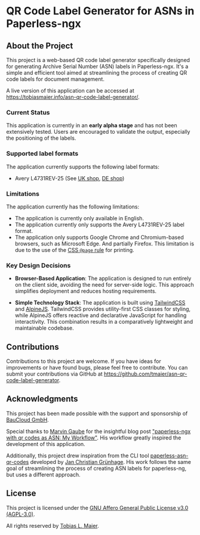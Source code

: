 # QR Code Label Generator for ASNs in Paperless-ngx

## About the Project

This project is a web-based QR code label generator specifically designed for generating Archive Serial Number (ASN) labels in Paperless-ngx. It's a simple and efficient tool aimed at streamlining the process of creating QR code labels for document management.

A live version of this application can be accessed at <https://tobiasmaier.info/asn-qr-code-label-generator/>.

### Current Status

This application is currently in an **early alpha stage** and has not been extensively tested.
Users are encouraged to validate the output, especially the positioning of the labels.

### Supported label formats

The application currently supports the following label formats:

- Avery L4731REV-25 (See [UK shop](https://www.avery.co.uk/product/mini-multipurpose-labels-l4731rev-25), [DE shop](https://www.avery-zweckform.com/produkt/universal-etiketten-l4731rev-25))

### Limitations

The application currently has the following limitations:

- The application is currently only available in English.
- The application currently only supports the Avery L4731REV-25 label format.
- The application only supports Google Chrome and Chromium-based browsers, such as Microsoft Edge. And partially Firefox.
  This limitation is due to the use of the [CSS `@page` rule](https://developer.mozilla.org/en-US/docs/Web/CSS/@page) for printing.

### Key Design Decisions

- **Browser-Based Application**: The application is designed to run entirely on the client side, avoiding the need for server-side logic. This approach simplifies deployment and reduces hosting requirements.

- **Simple Technology Stack**: The application is built using [TailwindCSS](https://tailwindcss.com) and [AlpineJS](https://alpinejs.dev). TailwindCSS provides utility-first CSS classes for styling, while AlpineJS offers reactive and declarative JavaScript for handling interactivity. This combination results in a comparatively lightweight and maintainable codebase.

## Contributions

Contributions to this project are welcome.
If you have ideas for improvements or have found bugs, please feel free to contribute.
You can submit your contributions via GitHub at <https://github.com/tmaier/asn-qr-code-label-generator>.

## Acknowledgments

This project has been made possible with the support and sponsorship of [BauCloud GmbH](https://www.baucloud.com).

Special thanks to [Marvin Gaube](https://margau.net) for the insightful blog post ["paperless-ngx with qr codes as ASN: My Workflow"](https://margau.net/posts/2023-04-16-paperless-ngx-asn/). His workflow greatly inspired the development of this application.

Additionally, this project drew inspiration from the CLI tool [paperless-asn-qr-codes](https://git.jcg.re/jcgruenhage/paperless-asn-qr-codes) developed by [Jan Christian Grünhage](https://jcg.re). His work follows the same goal of streamlining the process of creating ASN labels for paperless-ng, but uses a different approach.

## License

This project is licensed under the [GNU Affero General Public License v3.0 (AGPL-3.0)](https://www.gnu.org/licenses/agpl-3.0.html).

All rights reserved by [Tobias L. Maier](https://tobiasmaier.info).
